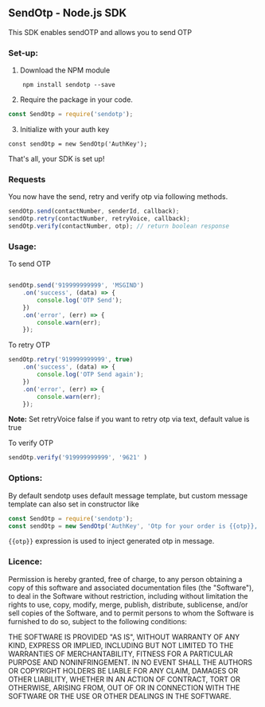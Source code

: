 ## SendOtp - Node.js SDK

This SDK enables sendOTP and allows you to send OTP

### Set-up:

1. Download the NPM module
```
    npm install sendotp --save
```
2. Require the package in your code.
```javascript
const SendOtp = require('sendotp');
```
3. Initialize with your auth key
```
const sendOtp = new SendOtp('AuthKey');
```
That's all, your SDK is set up!

### Requests

You now have the send, retry and verify otp via following methods.
```javascript
sendOtp.send(contactNumber, senderId, callback);
sendOtp.retry(contactNumber, retryVoice, callback);
sendOtp.verify(contactNumber, otp); // return boolean response
```

### Usage:

To send OTP
```javascript

sendOtp.send('919999999999', 'MSGIND')
    .on('success', (data) => {
        console.log('OTP Send');
    })
    .on('error', (err) => {
        console.warn(err);
    });
```

To retry OTP
```javascript
sendOtp.retry('919999999999', true)
    .on('success', (data) => {
        console.log('OTP Send again');
    })
    .on('error', (err) => {
        console.warn(err);
    });
```
**Note:** Set retryVoice false if you want to retry otp via text, default value is true

To verify OTP
```javascript
sendOtp.verify('919999999999', '9621' )
```

### Options:

By default sendotp uses default message template, but custom message template can also set in constructor like
```javascript
const SendOtp = require('sendotp');
const sendOtp = new SendOtp('AuthKey', 'Otp for your order is {{otp}}, please do not share it with anybody');
```

`{{otp}}` expression is used to inject generated otp in message.

### Licence:

Permission is hereby granted, free of charge, to any person obtaining a copy of this software and associated documentation files (the "Software"), to deal in the Software without restriction, including without limitation the rights to use, copy, modify, merge, publish, distribute, sublicense, and/or sell copies of the Software, and to permit persons to whom the Software is furnished to do so, subject to the following conditions:

THE SOFTWARE IS PROVIDED "AS IS", WITHOUT WARRANTY OF ANY KIND, EXPRESS OR IMPLIED, INCLUDING BUT NOT LIMITED TO THE WARRANTIES OF MERCHANTABILITY, FITNESS FOR A PARTICULAR PURPOSE AND NONINFRINGEMENT. IN NO EVENT SHALL THE AUTHORS OR COPYRIGHT HOLDERS BE LIABLE FOR ANY CLAIM, DAMAGES OR OTHER LIABILITY, WHETHER IN AN ACTION OF CONTRACT, TORT OR OTHERWISE, ARISING FROM, OUT OF OR IN CONNECTION WITH THE SOFTWARE OR THE USE OR OTHER DEALINGS IN THE SOFTWARE.

